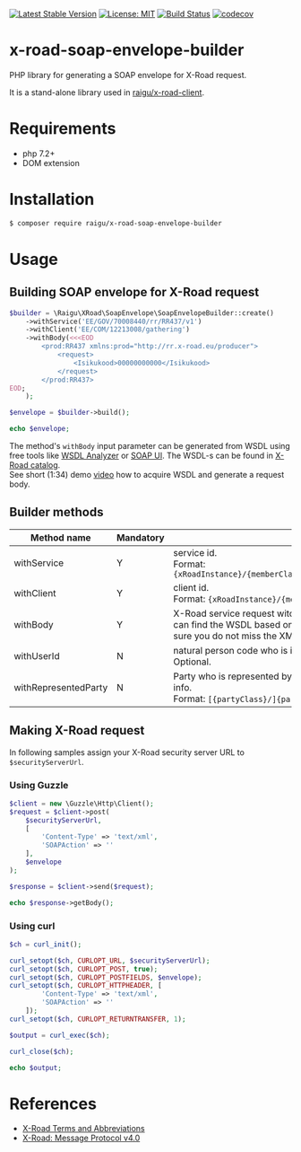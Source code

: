 [![Latest Stable Version](https://poser.pugx.org/raigu/x-road-soap-envelope-builder/v/stable)](https://packagist.org/packages/raigu/x-road-soap-envelope-builder)
[![License: MIT](https://img.shields.io/badge/License-MIT-blue.svg)](LICENSE)
[![Build Status](https://travis-ci.com/raigu/x-road-soap-envelope-builder.svg?branch=master)](https://travis-ci.com/raigu/x-road-soap-envelope-builder)
[![codecov](https://codecov.io/gh/raigu/x-road-soap-envelope-builder/branch/master/graph/badge.svg)](https://codecov.io/gh/raigu/x-road-soap-envelope-builder)

# x-road-soap-envelope-builder

PHP library for generating a SOAP envelope for X-Road request.

It is a stand-alone library used in [raigu/x-road-client](https://github.com/raigu/x-road-client).

# Requirements

* php 7.2+
* DOM extension

# Installation

```bash
$ composer require raigu/x-road-soap-envelope-builder
``` 

# Usage

## Building SOAP envelope for X-Road request

```php
$builder = \Raigu\XRoad\SoapEnvelope\SoapEnvelopeBuilder::create()
    ->withService('EE/GOV/70008440/rr/RR437/v1')
    ->withClient('EE/COM/12213008/gathering')
    ->withBody(<<<EOD
        <prod:RR437 xmlns:prod="http://rr.x-road.eu/producer">
            <request>
                <Isikukood>00000000000</Isikukood>
            </request>
        </prod:RR437>
EOD;
    );

$envelope = $builder->build();

echo $envelope;
```

The method's `withBody` input parameter can be generated from
WSDL using free tools like [WSDL Analyzer](http://www.wsdl-analyzer.com/) or [SOAP UI](https://www.soapui.org/). 
The WSDL-s can be found in [X-Road catalog](https://x-tee.ee/catalogue/EE).  
See short (1:34) demo [video](https://youtu.be/ziQIwlTtPLA) how to acquire WSDL and generate a request body.

## Builder methods
| Method name | Mandatory | Description                                                                                                                                                                                                                                                                           |
|-------------|-----------|---------------------------------------------------------------------------------------------------------------------------------------------------------------------------------------------------------------------------------------------------------------------------------------|
| withService | Y         | service id. <br/>Format: `{xRoadInstance}/{memberClass}/{memberCode}/(subsystemCode}/{serviceCode}/{serviceVersion}`                                                                                                                                                                   |
| withClient  | Y         | client id. <br/>Format: `{xRoadInstance}/{memberClass}/{memberCode}/(subsystemCode}`                                                                                                                                                                                                   |
| withBody    | Y         | X-Road service request witch is but into the X-Road message body. See short [video](https://youtu.be/ziQIwlTtPLA) how you can find the WSDL based on service id and generate body from WSDL. If you use SoapUI make sure you do not miss the XML proper namespace definition. |
| withUserId  | N         | natural person code who is initiating the request. Format: `{isoCountryCode2Alfa}/{personCode}`. Optional.                                                                                                                                                                            |
| withRepresentedParty | N | Party who is represented by client. See [X-Road Third Party Representation Extension](https://x-tee.ee/docs/live/xroad/pr-third_party_representation_extension.html) for more info.<br/>Format: `[{partyClass}/]{partyCode}`. Optional. |

## Making X-Road request

In following samples assign your X-Road security server URL to `$securityServerUrl`.

### Using Guzzle

```php
$client = new \Guzzle\Http\Client();
$request = $client->post(
    $securityServerUrl,
    [ 
        'Content-Type' => 'text/xml',
        'SOAPAction' => ''
    ],
    $envelope
);

$response = $client->send($request);

echo $response->getBody();
```

### Using curl

```php
$ch = curl_init();

curl_setopt($ch, CURLOPT_URL, $securityServerUrl);
curl_setopt($ch, CURLOPT_POST, true);
curl_setopt($ch, CURLOPT_POSTFIELDS, $envelope);
curl_setopt($ch, CURLOPT_HTTPHEADER, [
        'Content-Type' => 'text/xml',
        'SOAPAction' => ''
    ]);
curl_setopt($ch, CURLOPT_RETURNTRANSFER, 1);

$output = curl_exec($ch);

curl_close($ch);

echo $output;
```
 
# References

* [X-Road Terms and Abbreviations](https://www.x-tee.ee/docs/live/xroad/terms_x-road_docs.html)
* [X-Road: Message Protocol v4.0](https://www.x-tee.ee/docs/live/xroad/pr-mess_x-road_message_protocol.html#e1-request)